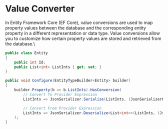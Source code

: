 # Value Converter
In Entity Framework Core (EF Core), value conversions are used to map property values between the database and the corresponding entity property in a different representation or data type. Value conversions allow you to customize how certain property values are stored and retrieved from the database.\
```csharp
public class Entity
{
    public int Id; 
    public List<int> ListInts { get; set; }
}

public void Configure(EntityTypeBuilder<Entity> builder)
{
    builder.Property(b => b.ListInts).HasConversion(
        // Convert To Provider Expression
        ListInts => JsonSerializer.Serialize(ListInts, (JsonSerializerOptions)null),

        // Convert From Provider Expression
        ListInts => JsonSerializer.Deserialize<List<int>>(ListInts, (JsonSerializerOptions)null)
    );
}
```